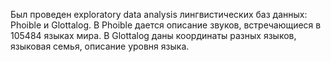 Был проведен exploratory data analysis лингвистических баз данных: Phoible и Glottalog. 
В Phoible дается описание звуков, встречающиеся в 105484 языках мира. В Glottalog даны координаты разных языков, языковая семья, описание уровня языка.
